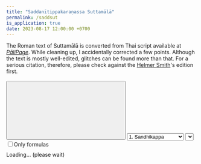 ```yaml
---
title: "Saddanītippakaraṇassa Suttamālā"
permalink: /saddsut
is_application: true
date: 2023-08-17 12:00:00 +0700
---
```


The Roman text of Suttamālā is converted from Thai script available at [*PāliPage*](https://sites.google.com/view/palipage). While cleaning up, I accidentally corrected a few points. Although the text is mostly well-edited, glitches can be found more than that. For a serious citation, therefore, please check against the [Helmer Smith](https://archive.org/details/SaddanitiAggavamsasPaliGrammar03)'s edition first.

<div id="toolbar" style="padding-bottom:10px;padding-top:3px;z-index:10;">
<span class="toolbarbg">
<button onClick="bcUtil.toggleToolBar(saddsutReader);"><svg class="icon"><use xlink:href="/assets/fontawesome/custom.svg#window-maximize"></use></svg></button>
<select id="chapterselector" onChange="saddsutReader.goChapter();">
<option value="1">1. Sandhikappa</option>
<option value="2">2. Nāmakappa</option>
<option value="3">3. Kārakakappa</option>
<option value="4">4. Samāsakappa</option>
<option value="5">5. Taddhitakappa</option>
<option value="6">6. Ākhyātakappa</option>
<option value="7">7. Kitakappa</option>
<option value="8">8. Catupadavibhāga</option>
<option value="9">9. Pāḷinayādisaṅgaha</option>
</select>
<select id="suttaselector" title="Sutta number to go" onChange="saddsutReader.goSutta();"></select>
<label for="onlyformulas"><input type="checkbox" id="onlyformulas" onClick="saddsutReader.updateDisplay();">Only formulas</label>
</span>
</div>
<div id="textdisplay" class="textdisplay">Loading... (please wait)</div>
<script src="/assets/js/saddsutreader.js"></script>
<script src="/assets/js/pako_inflate.min.js"></script>
<script>
saddsutReader.util = bcUtil;
saddsutReader.loadText();
</script>
